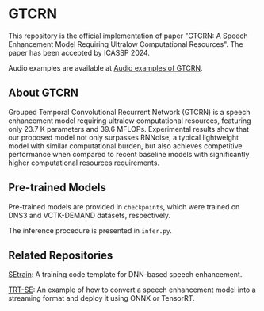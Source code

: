# GTCRN
This repository is the official implementation of paper "GTCRN: A Speech Enhancement Model Requiring Ultralow Computational Resources". 
The paper has been accepted by ICASSP 2024.

Audio examples are available at [Audio examples of GTCRN](https://htmlpreview.github.io/?https://github.com/Xiaobin-Rong/gtcrn/blob/main/GTCRN-demo/index.html).

## About GTCRN
Grouped Temporal Convolutional Recurrent Network (GTCRN) is a speech enhancement model requiring ultralow computational resources, featuring only 23.7 K parameters and 39.6 MFLOPs.
Experimental results show that our proposed model not only surpasses RNNoise, a typical lightweight model with similar computational burden, 
but also achieves competitive performance when compared to recent baseline models with significantly higher computational resources requirements.

## Pre-trained Models
Pre-trained models are provided in `checkpoints`, which were trained on DNS3 and VCTK-DEMAND datasets, respectively.

The inference procedure is presented in `infer.py`.

## Related Repositories
[SEtrain](https://github.com/Xiaobin-Rong/SEtrain): A training code template for DNN-based speech enhancement.

[TRT-SE](https://github.com/Xiaobin-Rong/TRT-SE): An example of how to convert a speech enhancement model into a streaming format and deploy it using ONNX or TensorRT.
